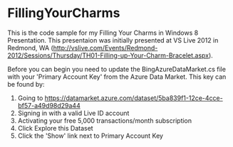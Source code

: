 FillingYourCharms
=================

This is the code sample for my Filling Your Charms in Windows 8 Presentation.  This presentaion was initially presented at VS Live 2012 in Redmond, WA (http://vslive.com/Events/Redmond-2012/Sessions/Thursday/TH01-Filling-up-Your-Charm-Bracelet.aspx).

Before you can begin you need to update the BingAzureDataMarket.cs file with your 'Primary Account Key' from the Azure Data Market.  This key can be found by:

1. Going to https://datamarket.azure.com/dataset/5ba839f1-12ce-4cce-bf57-a49d98d29a44
2. Signing in with a valid Live ID account
3. Activating your free 5,000 transactions/month subscription
4. Click Explore this Dataset
5. Click the 'Show' link next to Primary Account Key
